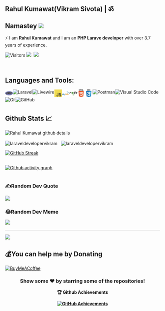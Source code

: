 ## Rahul Kumawat(Vikram Sivota) | ॐ
<h2>
<!--   Namastey <img src="https://media.giphy.com/media/RMZWv7UqikFGIvv6m4/giphy.gif" width="50"> -->
  Namastey <img src="https://i.imgur.com/fMEIRu7.gif" width="35">
</h2>
<!-- ### Namastey 🙏 -->

⚡ I am <b>Rahul Kumawat</b> and I am an <b>PHP Larave developer</b> with over 3.7 years of experience.

![Visitors](https://visitor-badge.laobi.icu/badge?page_id=laraveldevelopervikram)
<a href="https://www.linkedin.com/in/laravel-developer-rahul-kumawat" target="_blank"><img height="25" src="https://img.shields.io/badge/LinkedIn-0077B5?style=for-the-badge&logo=linkedin&logoColor=white"></a>&nbsp;&nbsp;<a href="https://www.buymeacoffee.com/laraveldevelopervikram" target="_blank"><img height="25" src="https://img.shields.io/badge/Buy%20Me%20a%20Coffee-ffdd00?style=for-the-badge&logo=buy-me-a-coffee&logoColor=black"></a>&nbsp;&nbsp;

</br>

## Languages and Tools:


<img align="left" alt="PHP" height="25" src="https://raw.githubusercontent.com/devicons/devicon/master/icons/php/php-original.svg" />
<img align="left" alt="Laravel" height="25" src="[https://raw.githubusercontent.com/devicons/devicon/master/icons/laravel/laravel-plain-wordmark.svg](https://img.shields.io/badge/Laravel-FF2D20?style=for-the-badge&logo=laravel&logoColor=white)" />
<img align="left" alt="Livewire" height="25" src="[[https://raw.githubusercontent.com/devicons/devicon/master/icons/laravel/laravel-plain-wordmark.svg](https://img.shields.io/badge/Livewire-blue?style=for-the-badge)](https://img.shields.io/badge/Livewire-blue?style=for-the-badge)" />
<img align="left" alt="Javascript" height="25" src="https://raw.githubusercontent.com/devicons/devicon/master/icons/javascript/javascript-original.svg" />
<img align="left" alt="MySQL" height="25" src="https://raw.githubusercontent.com/devicons/devicon/master/icons/mysql/mysql-original-wordmark.svg" />
<img align="left" alt="Node.js" height="25" src="https://raw.githubusercontent.com/devicons/devicon/master/icons/nodejs/nodejs-original-wordmark.svg"/>
<img align="left" alt="HTML5" height="25" src="https://raw.githubusercontent.com/devicons/devicon/master/icons/html5/html5-original-wordmark.svg"/>
<img align="left" alt="CSS3" height="25" src="https://raw.githubusercontent.com/devicons/devicon/master/icons/css3/css3-original-wordmark.svg"/>
<img align="left" alt="Postman" height="25" src="https://www.vectorlogo.zone/logos/getpostman/getpostman-icon.svg" />
<img align="left" alt="Visual Studio Code" height="25" src="https://img.shields.io/badge/Visual_Studio_Code-0078D4?style=for-the-badge&logo=visual%20studio%20code&logoColor=white" />
<img align="left" alt="Git" height="25" src="https://img.shields.io/badge/Git-F05032?style=for-the-badge&logo=git&logoColor=white" />
<img align="left" alt="GitHub" height="25" src="https://img.shields.io/badge/GitHub-100000?style=for-the-badge&logo=github&logoColor=white" />

</br>
</br>
</br>

## Github Stats 📈
![Rahul Kumawat github details](https://github-profile-summary-cards.vercel.app/api/cards/profile-details?username=laraveldevelopervikram&theme=github_dark)
</br>
</br>
<img height="180em" src="https://github-readme-stats.vercel.app/api?username=laraveldevelopervikram&count_private=true&show_icons=true&title_color=10cf53&icon_color=ffffff&text_color=ffffff&bg_color=050505" alt="laraveldevelopervikram"/>&nbsp;&nbsp;
<img height="180em" src="https://github-readme-stats.vercel.app/api/top-langs/?username=laraveldevelopervikram&theme=buefy&bg_color=050505&title_color=ffffff&text_color=ffffff&layout=compact" alt="laraveldevelopervikram">


[![GitHub Streak](https://github-readme-streak-stats.herokuapp.com?user=laraveldevelopervikram&theme=highcontrast&date_format=M%20j%5B%2C%20Y%5D&stroke=DD2727&fire=DD2727&ring=DD2727&currStreakLabel=DDDDDD)](https://github.com/laraveldevelopervikram/)
</br>
</br>

[![Github activity graph](https://github-readme-activity-graph.cyclic.app/graph?username=laraveldevelopervikram)](https://github.com/laraveldevelopervikram/github-readme-activity-graph)
</br>
</br>

### ✍️Random Dev Quote
![](https://quotes-github-readme.vercel.app/api?type=horizontal&theme=vue)

### 😂Random Dev Meme
<img src="https://random-memer-q0sp.onrender.com" width="512px"/>

---
[![](https://visitcount.itsvg.in/api?id=laraveldevelopervikram&icon=0&color=1)](https://visitcount.itsvg.in)

  ## 💰You can help me by Donating
  [![BuyMeACoffee](https://img.shields.io/badge/Buy%20Me%20a%20Coffee-ffdd00?style=for-the-badge&logo=buy-me-a-coffee&logoColor=black)](https://www.buymeacoffee.com/laraveldevelopervikram) 


<div align="center">

### Show some ❤️ by starring some of the repositories!

<b>🏆 Github Achievements

[![GitHub Achievements](https://github-profile-trophy.vercel.app/?username=laraveldevelopervikram&column=7&margin-w=5&margin-h=5&theme=discord)](https://github.com/laraveldevelopervikram/)
</br>
</br>
